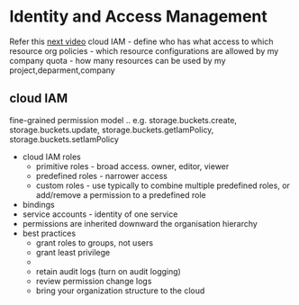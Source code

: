 # Identity and Access Management
Refer this [next video](https://youtu.be/ZMC8Ng3E3LQ)
cloud IAM  - define who has what access to which resource
org policies - which resource configurations are allowed by my company
quota - how many resources can be used by my project,deparment,company

## cloud IAM
fine-grained permission model
<service>.<resource type>.<verb> e.g. storage.buckets.create, storage.buckets.update, storage.buckets.getIamPolicy, storage.buckets.setIamPolicy
- cloud IAM roles
  - primitive roles - broad access. owner, editor, viewer
  - predefined roles - narrower access
  - custom roles - use typically to combine multiple predefined roles, or add/remove a permission to a predefined role
- bindings
- service accounts - identity of one service
- permissions are inherited downward the organisation hierarchy
- best practices
  - grant roles to groups, not users
  - grant least privilege
  - 
  - retain audit logs (turn on audit logging)
  - review permission change logs
  - bring your organization structure to the cloud
  
